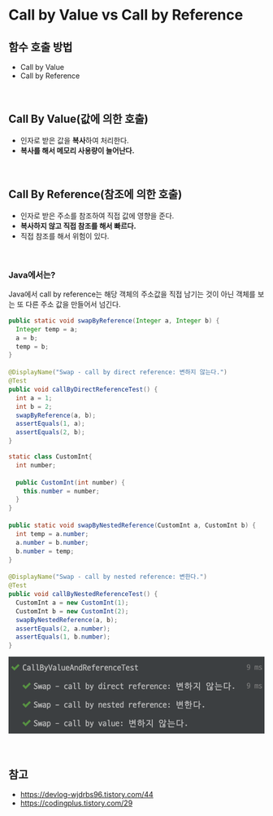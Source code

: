 # Call by Value vs Call by Reference

## 함수 호출 방법

- Call by Value
- Call by Reference

<br>

## Call By Value(값에 의한 호출)

- 인자로 받은 값을 **복사**하여 처리한다.
- **복사를 해서 메모리 사용량이 늘어난다.**

<br>

## Call By Reference(참조에 의한 호출)

- 인자로 받은 주소를 참조하여 직접 값에 영향을 준다.
- **복사하지 않고 직접 참조를 해서 빠르다.**
- 직접 참조를 해서 위험이 있다.

<br>

### Java에서는?

Java에서 call by reference는 해당 객체의 주소값을 직접 남기는 것이 아닌 객체를 보는 또 다른 주소 값을 만들어서 넘긴다.

```java
public static void swapByReference(Integer a, Integer b) {
  Integer temp = a;
  a = b;
  temp = b;
}

@DisplayName("Swap - call by direct reference: 변하지 않는다.")
@Test
public void callByDirectReferenceTest() {
  int a = 1;
  int b = 2;
  swapByReference(a, b);
  assertEquals(1, a);
  assertEquals(2, b);
}
```

```java
static class CustomInt{
  int number;

  public CustomInt(int number) {
    this.number = number;
  }
}

public static void swapByNestedReference(CustomInt a, CustomInt b) {
  int temp = a.number;
  a.number = b.number;
  b.number = temp;
}

@DisplayName("Swap - call by nested reference: 변한다.")
@Test
public void callByNestedReferenceTest() {
  CustomInt a = new CustomInt(1);
  CustomInt b = new CustomInt(2);
  swapByNestedReference(a, b);
  assertEquals(2, a.number);
  assertEquals(1, b.number);
}
```

![call-by-value-vs-call-by-reference-test](../resources/images/call-by-value-vs-call-by-reference-test.png)

<br>

## 참고

- https://devlog-wjdrbs96.tistory.com/44
- https://codingplus.tistory.com/29
